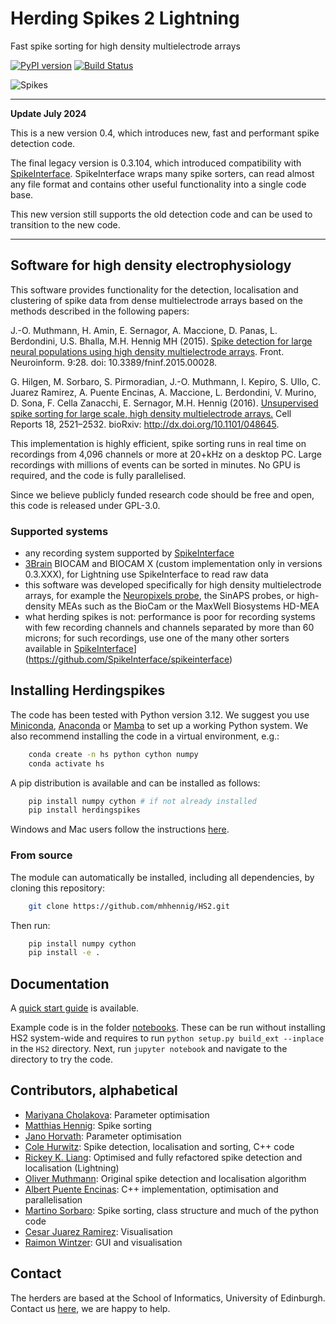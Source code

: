 # Herding Spikes 2 Lightning 

Fast spike sorting for high density multielectrode arrays

[![PyPI version](https://badge.fury.io/py/herdingspikes.svg)](https://badge.fury.io/py/herdingspikes)
[![Build Status](https://travis-ci.org/mhhennig/HS2.svg?branch=master)](https://travis-ci.org/mhhennig/HS2)

![Spikes](documentation/pictures/spikes.png)

---
**Update July 2024**

This is a new version 0.4, which introduces new, fast and performant spike detection code.

The final legacy version is 0.3.104, which introduced compatibility with [SpikeInterface](https://github.com/SpikeInterface/spikeinterface). SpikeInterface wraps many spike sorters, can read almost any file format and contains other useful functionality into a single code base.

This new version still supports the old detection code and can be used to transition to the new code.

---

## Software for high density electrophysiology

This software provides functionality for the detection, localisation and clustering of spike data from dense multielectrode arrays based on the methods described in the following papers:

J.-O. Muthmann, H. Amin, E. Sernagor, A. Maccione, D. Panas, L. Berdondini, U.S. Bhalla, M.H. Hennig MH (2015). [Spike detection for large neural populations using high density multielectrode arrays](http://journal.frontiersin.org/article/10.3389/fninf.2015.00028/abstract). Front. Neuroinform. 9:28. doi: 10.3389/fninf.2015.00028.

G. Hilgen, M. Sorbaro, S. Pirmoradian, J.-O. Muthmann, I. Kepiro, S. Ullo, C. Juarez Ramirez, A. Puente Encinas, A. Maccione, L. Berdondini, V. Murino, D. Sona, F. Cella Zanacchi, E. Sernagor, M.H. Hennig (2016). [Unsupervised spike sorting for large scale, high density multielectrode arrays.](http://www.cell.com/cell-reports/fulltext/S2211-1247(17)30236-X) Cell Reports 18, 2521–2532. bioRxiv: <http://dx.doi.org/10.1101/048645>.

This implementation is highly efficient, spike sorting runs in real time on recordings from 4,096 channels or more at 20+kHz on a desktop PC. Large recordings with millions of events can be sorted in minutes. No GPU is required, and the code is fully parallelised.

Since we believe publicly funded research code should be free and open, this code is released under GPL-3.0.

### Supported systems <a name="systems"></a>

- any recording system supported by [SpikeInterface](https://github.com/SpikeInterface/spikeinterface)
- [3Brain](http://3brain.com/) BIOCAM and BIOCAM X (custom implementation only in versions 0.3.XXX), for Lightning use SpikeInterface to read raw data
- this software was developed specifically for high density multielectrode arrays, for example the [Neuropixels probe](https://www.neuropixels.org/), the SinAPS probes, or high-density MEAs such as the BioCam or the MaxWell Biosystems HD-MEA
- what herding spikes is not: performance is poor for recording systems with few recording channels and channels separated by more than 60 microns; for such recordings, use one of the many other sorters available in [SpikeInterface]([)](https://github.com/SpikeInterface/spikeinterface)

## Installing Herdingspikes <a name="quickstart"></a>

The code has been tested with Python version 3.12. We suggest you use [Miniconda](https://docs.conda.io/en/latest/miniconda.html), [Anaconda](https://www.anaconda.com/download) or [Mamba](https://github.com/mamba-org/mamba) to set up a working Python system. We also recommend installing the code in a virtual environment, e.g.: 

```bash
    conda create -n hs python cython numpy
    conda activate hs
```

A pip distribution is available and can be installed as follows:

```bash
    pip install numpy cython # if not already installed
    pip install herdingspikes
```

Windows and Mac users follow the instructions [here](documentation/windows_mac_install.md). 

### From source

The module can automatically be installed, including all dependencies, by cloning this repository:

```bash
    git clone https://github.com/mhhennig/HS2.git
```

Then run:
    
```bash
    pip install numpy cython
    pip install -e .
```

## Documentation <a name="documentation"></a>

A [quick start guide](documentation/quick_start.md) is available.

Example code is in the folder [notebooks](notebooks). These can be run without installing HS2 system-wide and requires to run ``python setup.py build_ext --inplace`` in the ``HS2`` directory. Next, run ``jupyter notebook`` and navigate to the directory to try the code.

## Contributors, alphabetical <a name="people"></a>

- [Mariyana Cholakova](https://www.linkedin.com/in/mariyana-cholakova-a17496136/): Parameter optimisation
- [Matthias Hennig](http://homepages.inf.ed.ac.uk/mhennig/index.html): Spike sorting
- [Jano Horvath](https://github.com/JanoHorvath): Parameter optimisation
- [Cole Hurwitz](https://github.com/colehurwitz31): Spike detection, localisation and sorting, C++ code
- [Rickey K. Liang](https://lkct.github.io/): Optimised and fully refactored spike detection and localisation (Lightning)
- [Oliver Muthmann](mailto:ollimuh@googlemail.com): Original spike detection and localisation algorithm
- [Albert Puente Encinas](https://github.com/albertpuente): C++ implementation, optimisation and parallelisation
- [Martino Sorbaro](http://martinosorb.github.io): Spike sorting, class structure and much of the python code
- [Cesar Juarez Ramirez](mailto:cesaripn2@gmail.com): Visualisation
- [Raimon Wintzer](https://github.com/lsIand): GUI and visualisation

## Contact <a name="contact"></a>

The herders are based at the School of Informatics, University of Edinburgh. Contact us [here](http://homepages.inf.ed.ac.uk/mhennig/contact/), we are happy to help.   
